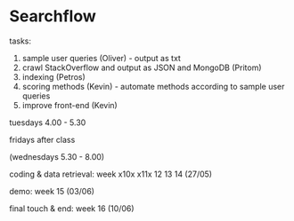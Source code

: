 # Searchflow

tasks:
1. sample user queries (Oliver) - output as txt
3. crawl StackOverflow and output as JSON and MongoDB (Pritom)
4. indexing (Petros)
5. scoring methods (Kevin) - automate methods according to sample user queries
4. improve front-end (Kevin)


tuesdays 4.00 - 5.30

fridays after class

(wednesdays 5.30 - 8.00)



coding & data retrieval: week x10x x11x 12 13 14 (27/05)

demo: week 15 (03/06)

final touch & end: week 16 (10/06)
